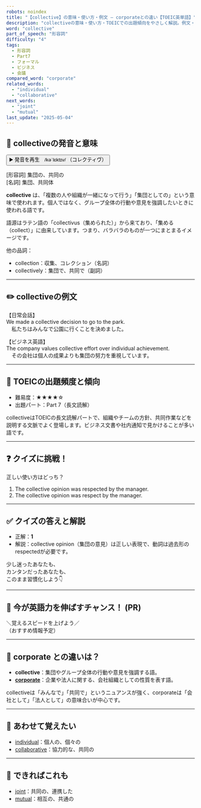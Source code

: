 ```yaml
---
robots: noindex
title: "【collective】の意味・使い方・例文 ― corporateとの違い【TOEIC英単語】"
description: "collectiveの意味・使い方・TOEICでの出題傾向をやさしく解説。例文・クイズ付きでcorporateとの違いもわかりやすく学べます。"
word: "collective"
part_of_speech: "形容詞"
difficulty: "4"
tags:
  - 形容詞
  - Part7
  - フォーマル
  - ビジネス
  - 会議
compared_word: "corporate"
related_words:
  - "individual"
  - "collaborative"
next_words:
  - "joint"
  - "mutual"
last_update: "2025-05-04"
---
```


## 🔰 collectiveの発音と意味

<button class="play-audio" onclick="playTTS('collective')">
  <span class="play-audio-main">
    ▶️ 発音を再生　/kəˈlɛktɪv/
  </span>
  <span class="play-audio-sub">
    （コレクティヴ）
  </span>
</button>

[形容詞] 集団の、共同の  
[名詞] 集団、共同体

**collective** は、「複数の人や組織が一緒になって行う」「集団としての」という意味で使われます。個人ではなく、グループ全体の行動や意見を強調したいときに使われる語です。

語源はラテン語の「collectivus（集められた）」から来ており、「集める（collect）」に由来しています。つまり、バラバラのものが一つにまとまるイメージです。

他の品詞：  
- collection：収集、コレクション（名詞）
- collectively：集団で、共同で（副詞）

---

## ✏️ collectiveの例文

【日常会話】  
We made a collective decision to go to the park.  
　私たちはみんなで公園に行くことを決めました。

【ビジネス英語】  
The company values collective effort over individual achievement.  
　その会社は個人の成果よりも集団の努力を重視しています。

---

## 🎯 TOEICの出題頻度と傾向

- 難易度：★★★★☆
- 出題パート：Part 7（長文読解）

collectiveはTOEICの長文読解パートで、組織やチームの方針、共同作業などを説明する文脈でよく登場します。ビジネス文書や社内通知で見かけることが多い語です。

---

## ❓ クイズに挑戦！

正しい使い方はどっち？

1. The collective opinion was respected by the manager.  
2. The collective opinion was respect by the manager.

---

## ✅ クイズの答えと解説

- 正解：**1**
- 解説：collective opinion（集団の意見）は正しい表現で、動詞は過去形のrespectedが必要です。

少し迷ったあなたも、  
カンタンだったあなたも、  
このまま習慣化しよう👇️

---

## 🚀 今が英語力を伸ばすチャンス！ (PR)

<div class="info-center">
＼覚えるスピードを上げよう／<br>  
（おすすめ情報予定）
</div>

---

## 🤔  corporate との違いは？

- **collective**：集団やグループ全体の行動や意見を強調する語。
- **[corporate](/word/corporate)**：企業や法人に関する、会社組織としての性質を表す語。

collectiveは「みんなで」「共同で」というニュアンスが強く、corporateは「会社として」「法人として」の意味合いが中心です。

---

## 🧩 あわせて覚えたい

- [individual](/word/individual)：個人の、個々の
- [collaborative](/word/collaborative)：協力的な、共同の

---

## 📖 できればこれも

- [joint](/word/joint)：共同の、連携した
- [mutual](/word/mutual)：相互の、共通の

<!-- cvid: aid29_bid17 -->
